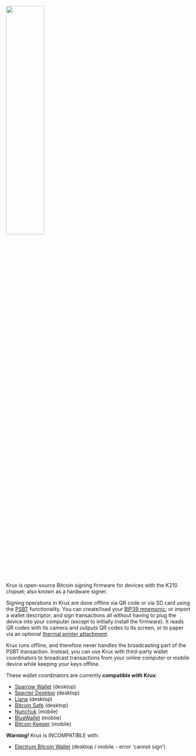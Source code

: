 <img src="../img/krux-devices.jpg" style="width: 40%; min-width: 260px;" class="align-right">

Krux is open-source Bitcoin signing firmware for devices with the K210 chipset; also known as a hardware signer. 

Signing operations in Krux are done offline via QR code or via SD card using the [PSBT](https://bitcoinops.org/en/topics/psbt/) functionality. You can create/load your [BIP39 mnemonic](https://github.com/bitcoin/bips/blob/master/bip-0039.mediawiki), or import a wallet descriptor, and sign transactions all without having to plug the device into your computer (except to initially install the firmware). It reads QR codes with its camera and outputs QR codes to its screen, or to paper via an optional [thermal printer attachment](../getting-started/features/printing.md). 

Krux runs offline, and therefore never handles the broadcasting part of the PSBT transaction. Instead, you can use Krux with third-party wallet coordinators to broadcast transactions from your online computer or mobile device while keeping your keys offline.

These wallet coordinators are currently **compatible with Krux**:

- [Sparrow Wallet](https://www.sparrowwallet.com/) (desktop)
- [Specter Desktop](https://specter.solutions/) (desktop)
- [Liana](https://wizardsardine.com/liana/) (desktop)
- [Bitcoin Safe](https://bitcoin-safe.org/) (desktop)
- [Nunchuk](https://nunchuk.io/) (mobile)
- [BlueWallet](https://bluewallet.io/) (mobile)
- [Bitcoin Keeper](https://bitcoinkeeper.app/) (mobile)

**Warning!** Krux is INCOMPATIBLE with:

- [Electrum Bitcoin Wallet](https://electrum.org/) (desktop / mobile - error 'cannot sign') 

<div style="clear: both"></div>
